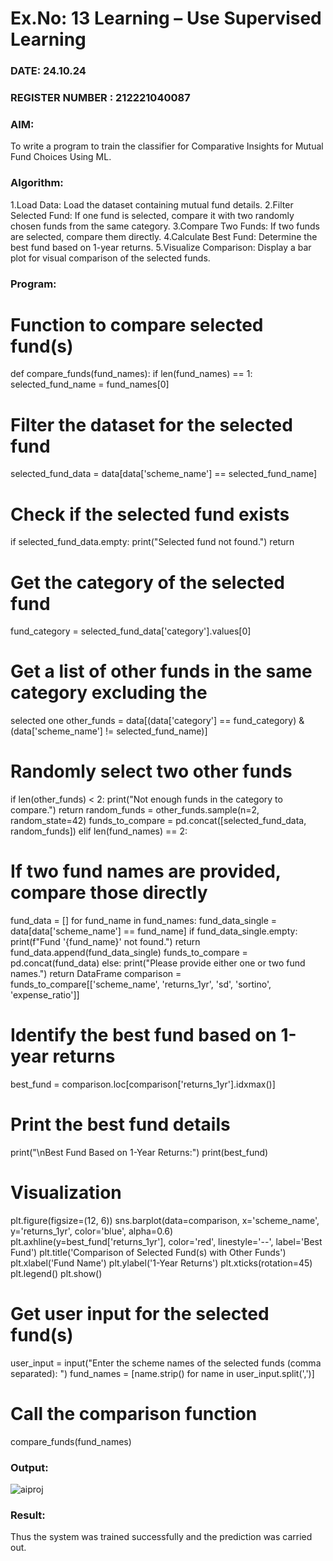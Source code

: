 # Ex.No: 13 Learning – Use Supervised Learning  
### DATE: 24.10.24                                                                           
### REGISTER NUMBER : 212221040087
### AIM: 
To write a program to train the classifier for Comparative Insights for Mutual Fund 
Choices Using ML.
###  Algorithm:
1.Load Data: Load the dataset containing mutual fund details.
2.Filter Selected Fund: If one fund is selected, compare it with two randomly chosen funds from the same category.
3.Compare Two Funds: If two funds are selected, compare them directly.
4.Calculate Best Fund: Determine the best fund based on 1-year returns.
5.Visualize Comparison: Display a bar plot for visual comparison of the selected funds.

### Program: 
# Function to compare selected fund(s) 
def compare_funds(fund_names): 
if len(fund_names) == 1: 
selected_fund_name = fund_names[0] 

# Filter the dataset for the selected fund 
selected_fund_data = data[data['scheme_name'] == 
selected_fund_name] 

# Check if the selected fund exists 
if selected_fund_data.empty: 
print("Selected fund not found.") 
return 

# Get the category of the selected fund 
fund_category = selected_fund_data['category'].values[0] 
# Get a list of other funds in the same category excluding the 
selected one 
other_funds = data[(data['category'] == fund_category) & 
(data['scheme_name'] != selected_fund_name)] 
# Randomly select two other funds 
if len(other_funds) < 2: 
print("Not enough funds in the category to compare.") 
return random_funds = other_funds.sample(n=2, 
random_state=42) 
funds_to_compare = pd.concat([selected_fund_data, 
random_funds]) 
elif len(fund_names) == 2: 
# If two fund names are provided, compare those directly 
fund_data = [] 
for fund_name in fund_names: 
fund_data_single = data[data['scheme_name'] == fund_name] 
if fund_data_single.empty: 
print(f"Fund '{fund_name}' not found.") 
return 
fund_data.append(fund_data_single) 
funds_to_compare = pd.concat(fund_data) 
else: 
print("Please provide either one or two fund names.") 
return DataFrame 
comparison = funds_to_compare[['scheme_name', 'returns_1yr', 
'sd', 'sortino', 'expense_ratio']] 
# Identify the best fund based on 1-year returns 
best_fund = comparison.loc[comparison['returns_1yr'].idxmax()] 
# Print the best fund details 
print("\nBest Fund Based on 1-Year Returns:") 
print(best_fund) 
# Visualization 
plt.figure(figsize=(12, 6)) 
sns.barplot(data=comparison, x='scheme_name', y='returns_1yr', 
color='blue', alpha=0.6) 
plt.axhline(y=best_fund['returns_1yr'], color='red', linestyle='--', 
label='Best Fund') 
plt.title('Comparison of Selected Fund(s) with Other Funds') 
plt.xlabel('Fund Name') 
plt.ylabel('1-Year Returns') 
plt.xticks(rotation=45) 
plt.legend() 
plt.show()

# Get user input for the selected fund(s) 
user_input = input("Enter the scheme names of the selected funds 
(comma separated): ") 
fund_names = [name.strip() for name in user_input.split(',')] 

# Call the comparison function 
compare_funds(fund_names)

### Output:
![aiproj](https://github.com/user-attachments/assets/33d1a432-9d73-4c96-bbef-f33b50d25f26)

### Result:
Thus the system was trained successfully and the prediction was carried out.
